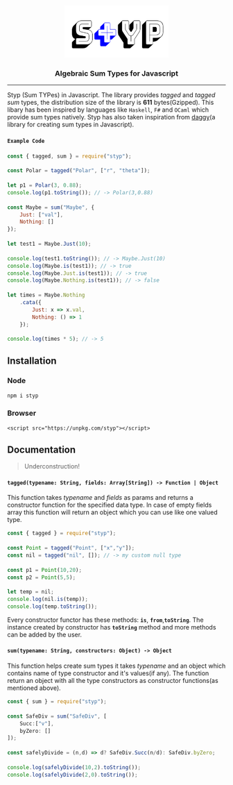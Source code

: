 <div align="center">

<img src="static/styp.png" height="120em" width="240em"/>

<h3>Algebraic Sum Types for Javascript</h3>

<hr/>
</div>

Styp (Sum TYPes) in Javascript. The library provides *tagged* and *tagged sum* types, the distribution size of the library is **611** bytes(Gzipped). This libary has been inspired by languages like `Haskell`, `F#` and `OCaml` which provide sum types natively. Styp has also taken inspiration from [daggy](https://github.com/fantasyland/daggy)(a library for creating sum types in Javascript).

#### `Example Code`
```javascript
const { tagged, sum } = require("styp");

const Polar = tagged("Polar", ["r", "theta"]);

let p1 = Polar(3, 0.88);
console.log(p1.toString()); // -> Polar(3,0.88)

const Maybe = sum("Maybe", {
    Just: ["val"],
    Nothing: []
});

let test1 = Maybe.Just(10);

console.log(test1.toString()); // -> Maybe.Just(10)
console.log(Maybe.is(test1)); // -> true
console.log(Maybe.Just.is(test1)); // -> true
console.log(Maybe.Nothing.is(test1)); // -> false

let times = Maybe.Nothing
    .cata({
        Just: x => x.val,
        Nothing: () => 1
    });

console.log(times * 5); // -> 5
```

## Installation

### Node
```
npm i styp
```
### Browser
```
<script src="https://unpkg.com/styp"></script>
```

## Documentation
> Underconstruction!

#### `tagged(typename: String, fields: Array[String]) -> Function | Object`
This function takes *typename* and *fields* as params and returns a constructor function for the specified data type. In case of empty fields array this function will return an object which you can use like one valued type.

```javascript
const { tagged } = require("styp");

const Point = tagged("Point", ["x","y"]);
const nil = tagged("nil", []); // -> my custom null type 

const p1 = Point(10,20);
const p2 = Point(5,5);

let temp = nil;
console.log(nil.is(temp));
console.log(temp.toString());
```

Every constructor functor has these methods: **`is`**, **`from`**,**`toString`**. The instance created by constructor has **`toString`** method and more methods can be added by the user.

#### `sum(typename: String, constructors: Object) -> Object`
This function helps create sum types it takes *typename* and an object which contains name of type constructor and it's values(if any). The function return an object with all the type constructors as constructor functions(as mentioned above).

```javascript
const { sum } = require("styp");

const SafeDiv = sum("SafeDiv", [
    Succ:["v"],
    byZero: []
]);

const safelyDivide = (n,d) => d? SafeDiv.Succ(n/d): SafeDiv.byZero;

console.log(safelyDivide(10,2).toString());
console.log(safelyDivide(2,0).toString());
```
